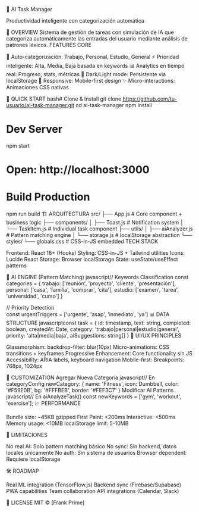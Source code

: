 🧠 AI Task Manager

Productividad inteligente con categorización automática

🎯 OVERVIEW
Sistema de gestión de tareas con simulación de IA que categoriza automáticamente las entradas del usuario mediante análisis de patrones léxicos.
FEATURES CORE

🤖 Auto-categorización: Trabajo, Personal, Estudio, General
⚡ Prioridad inteligente: Alta, Media, Baja basada en keywords
📊 Analytics en tiempo real: Progreso, stats, métricas
🌙 Dark/Light mode: Persistente via localStorage
📱 Responsive: Mobile-first design
✨ Micro-interactions: Animaciones CSS nativas

🚀 QUICK START
bash# Clone & Install
git clone https://github.com/tu-usuario/ai-task-manager.git
cd ai-task-manager
npm install

# Dev Server
npm start
# Open: http://localhost:3000

# Build Production
npm run build
🏗️ ARQUITECTURA
src/
├── App.js                 # Core component + business logic
├── components/
│   ├── Toast.js          # Notification system
│   └── TaskItem.js       # Individual task component
├── utils/
│   ├── aiAnalyzer.js     # Pattern matching engine
│   └── storage.js        # localStorage abstraction
└── styles/
    └── globals.css       # CSS-in-JS embedded
TECH STACK

Frontend: React 18+ (Hooks)
Styling: CSS-in-JS + Tailwind utilities
Icons: Lucide React
Storage: Browser localStorage
State: useState/useEffect patterns

🧠 AI ENGINE (Pattern Matching)
javascript// Keywords Classification
const categories = {
  trabajo: ['reunión', 'proyecto', 'cliente', 'presentación'],
  personal: ['casa', 'familia', 'comprar', 'cita'],
  estudio: ['examen', 'tarea', 'universidad', 'curso']
}

// Priority Detection  
const urgentTriggers = ['urgente', 'asap', 'inmediato', 'ya']
📊 DATA STRUCTURE
javascriptconst task = {
  id: timestamp,
  text: string,
  completed: boolean,
  createdAt: Date,
  category: 'trabajo|personal|estudio|general',
  priority: 'alta|media|baja',
  aiSuggestions: string[]
}
🎨 UI/UX PRINCIPLES

Glassmorphism: backdrop-filter: blur(10px)
Micro-animations: CSS transitions + keyframes
Progressive Enhancement: Core functionality sin JS
Accessibility: ARIA labels, keyboard navigation
Mobile-first: Breakpoints: 768px, 1024px

🔧 CUSTOMIZATION
Agregar Nueva Categoría
javascript// En categoryConfig
newCategory: {
  name: 'Fitness',
  icon: Dumbbell,
  color: '#F59E0B',
  bg: '#FFFBEB',
  border: '#FEF3C7'
}
Modificar AI Patterns
javascript// En aiAnalyzeTask()
const newKeywords = ['gym', 'workout', 'exercise'];
📈 PERFORMANCE

Bundle size: ~45KB gzipped
First Paint: <200ms
Interactive: <500ms
Memory usage: <10MB
localStorage limit: 5-10MB

🚨 LIMITACIONES

No real AI: Solo pattern matching básico
No sync: Sin backend, datos locales únicamente
No auth: Sin sistema de usuarios
Browser dependent: Requiere localStorage

🛠️ ROADMAP

 Real ML integration (TensorFlow.js)
 Backend sync (Firebase/Supabase)
 PWA capabilities
 Team collaboration
 API integrations (Calendar, Slack)

📄 LICENSE
MIT © [Frank Prime]
